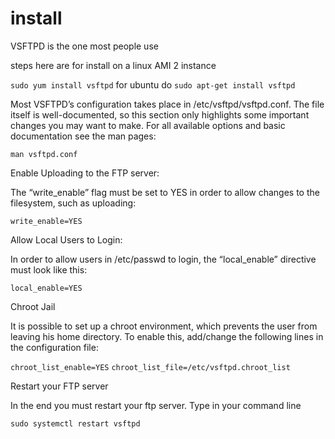 # install 

VSFTPD is the one most people use


steps here are for install on a linux AMI 2 instance

`sudo yum install vsftpd`
for ubuntu do 
`sudo apt-get install vsftpd`


Most VSFTPD’s configuration takes place in /etc/vsftpd/vsftpd.conf. The file itself is well-documented, so this section only highlights some important changes you may want to make. For all available options and basic documentation see the man pages:

`man vsftpd.conf`


Enable Uploading to the FTP server:

The “write_enable” flag must be set to YES in order to allow changes to the filesystem, such as uploading:

`write_enable=YES`


Allow Local Users to Login:

In order to allow users in /etc/passwd to login, the “local_enable” directive must look like this:

`local_enable=YES`


Chroot Jail

It is possible to set up a chroot environment, which prevents the user from leaving his home directory. To enable this, add/change the following lines in the configuration file:

`chroot_list_enable=YES`
`chroot_list_file=/etc/vsftpd.chroot_list`

Restart your FTP server

In the end  you must restart your ftp server. Type in your command line

`sudo systemctl restart vsftpd`